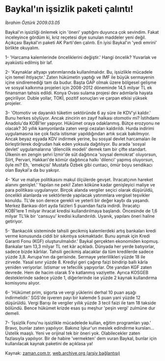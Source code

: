 # Baykal'ın işsizlik paketi çalıntı!

*İbrahim Öztürk 2009.03.05*

<tr><td class="metin" colspan="2" style="padding-top: 20px; padding-left: 5px; padding-right: 10px;">Baykal'ın işsizliği önlemek için 'öneri' yaptığını duyunca çok sevindim. Fakat inceleyince gördüm ki, kriz reçetesi diye sunulan maddeler yeni değil. Açıkçası Baykal'ın paketi AK Parti'den çalıntı. En iyisi Baykal'ın 'yedi emrini' birlikte okuyalım.</td></tr><tr><td class="metin" colspan="2" style="padding-top: 20px; padding-left: 5px; padding-right: 10px;"><p>1- 'Harcama kalemlerinde önceliklerini değiştir.' Hangi öncelik? Yuvarlak ve ayaküstü edilmiş bir laf. 
<p>2- 'Kaynaklar altyapı yatırımlarında kullanılmalıdır. Bu, işsizlikle mücadele için temel ihtiyaçtır.' Zaten hükümetin yaptığı ve IMF ile büyük sermayenin içine sindiremediği tam da budur. Başta GAP olmak üzere bölgesel gelişme ve sosyal kalkınma projeleri için 2008-2012 döneminde 14,5 milyar TL ek finansman tahsis edildi. Konya Ovası sulama projesi dev adımlarla hayata geçiriliyor. Duble yollar, TOKİ, pozitif sonuçları ve çarpan etkisi yüksek projeler.
<p>3- 'Otomotiv ve dayanıklı tüketim sektöründe 6 ay süre ile KDV'yi kaldır.' Bunu herkes söylüyor. Ancak zincirin en zayıf halkası otomotiv mi? İstihdamı Anadolu'da KOBİ'ler yapıyor. Hükümet oraya odaklanmış. Bütçe erozyonu ne olacak? 30 yıllık kamyonlarda zaten vergi cezaları kaldırıldı. Hurda indirimi uygulamasına ise çok fazla istismar yapıldığından artık sıcak bakılmıyor. Ancak beyaz eşyada KDV indirmek yerine, bu sosyal devlet harcamaları ile birleştirilerek doğrudan hak eden yoksula dağıtılıyor. Bu arada 'sosyal devlet' uygulamalarına 'dilencilik modeli' demek tam bir çifte standart. Ülkenin en zengin şehri İzmir'de süt dağıtınca 'soysal demokrat' oluyorsun, Siirt, Pervari, Hakkari'de kömür dağıtınca halkı 'dilenci' yapmış oluyorsun, öyle mi? Eh, 'emekçisi' Mustafa Özbek gibi cuntacı, ömür boyu sendikacı olan Baykal'a da bu yakışır.
<p>4- 'Kur ve maliye politikasını makul ölçülerde gevşet. İhracatçının hareket alanını genişlet.' Yapılan ne peki! Zaten köküne kadar genişleyici maliye ve para politikası uygulanıyor. Birçok alanda vergiler seçici olarak düşürüldü, öncelikli alanlarda ve sektörlerde yapılacak yatırımlara vergisel teşvikler konuldu. TL'de son derece gerekli ve yeterli bir değer kaybı da yaşandı. Merkez Bankası dört ayda faizleri 5 puandan fazla indirdi. İhracatçı KOBİ'lere 1 milyar ihracat kredisi kullandırılmaya başlandı. Öncesinde de 1,6 milyar TL'lik bir 'cansuyu' kredisi kullandırıldı. Uyanık, yapılanı öneri haline getiriyor.
<p>5- 'Bankacılık sisteminde tahsili gecikmiş kalemlerdeki artış bankaları kredi verme konusunda ciddi bir sıkıntıya sokmaktadır. Bunu aşmak için Kredi Garanti Fonu (KGF) oluşturulmalıdır.' Baykal gerçekten ekonomiden kopmuş. Bankalar tam 13,3 milyar TL net kâr açıkladı. Dünyada her yerde batıyorlar, sadece bizde kârlılar. Tahsili gecikmiş alacaklar da tüm kredilerde sadece yüzde 3,8. Avrupa'nın da gerisinde. Sermaye yeterlilikleri yüzde 18 ile zirvede. Yasal sınır yüzde 8. Krediyi geri çağırıp faizi bindirip ballı kârla yeniden veriyorlar. İstismar ve tefecilik yapıyorlar. Öte yandan KGF zaten devrede. Hem de hacim olarak 5'e katlanmış vaziyette. Ayrıca KOSGEB desteklerinde sadece yüzde 1, diğerlerinde ise yüzde 2 kaynak kullandırma komisyonu alıyor.
<p>6- 'Hükümet prim, sigorta ve vergi yüklerini derhal 10 puan aşağı indirmelidir.' SGS'de işveren payı bir kalemde 5 puan yani yüzde 12 düşürüldü. Vergi Barışı ile vergiler yıllık yüzde 3 tecil faizi ile tam 18 takside bölündü. Bence hükümet krizde esas şu meşhur 'peşin vergi' zulmüne dur demeli.
<p>7- 'İşsizlik Fonu'nu işsizlikle mücadelede kullan, eğitim programları yap.' Bravo, bunlar zaten yapılıyor. Bakınız İşkur'un meslek edindirme kursları... Üstelik maaşlı. Yeni ve orijinal tek bir öneri yok. Olabilecekler zaten fazlasıyla yapılıyor. Bir de habire 'vermekten' dem vuran Baykal, bunlar için kullanılacak kaynak paketini de açıklasa ya!<br/></p></p></p></p></p></p></p></td></tr>

Kaynak: [zaman.com.tr](http://zaman.com.tr/yazar.do?yazino=821722), [web.archive.org (arşiv bağlantısı)](http://web.archive.org/web/20090316045532/http://www.zaman.com.tr:80/yazar.do?yazino=821722)
